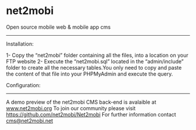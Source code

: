net2mobi
========

Open source mobile web &amp; mobile app cms

-------------------------------------------
Installation:

1- Copy the “net2mobi” folder containing all the files, into a location on your FTP website
2- Execute the “net2mobi.sql” located in the “admin/include” folder to create all the necessary
tables.You only need to copy and paste the content of that file into your PHPMyAdmin and
execute the query.

Configuration:




---
A demo preview of the net2mobi CMS back-end is avalaible at www.net2mobi.org
To join our community please visit https://github.com/net2mobi/Net2mobi
For further information contact cms@net2mobi.net

